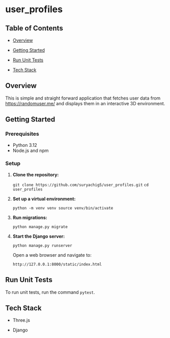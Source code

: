 
# user_profiles

## Table of Contents

* [Overview](#overview)

* [Getting Started](#getting-started)

* [Run Unit Tests](#run-unit-tests)

* [Tech Stack](#tech-stack)


<a  name="overview"></a>

## Overview

This is simple and straight forward application that fetches user data from https://randomuser.me/ and displays them in an interactive 3D environment.

  

<a  name="getting-started"></a>

## Getting Started

### Prerequisites

-   Python 3.12
-   Node.js and npm

###  Setup

1.  **Clone the repository:**
    
    `git clone https://github.com/suryachig5/user_profiles.git` 
    `cd user_profiles`
    
2.  **Set up a virtual environment:**
    
    `python -m venv venv
    source venv/bin/activate` 
    
3.  **Run migrations:**
    
    `python manage.py migrate` 
    
4.  **Start the Django server:**
    
    `python manage.py runserver` 
    
    Open a web browser and navigate to:
    
    `http://127.0.0.1:8000/static/index.html`

<a  name="run-unit-tests"></a>

## Run Unit Tests

To run unit tests, run the command `pytest`.  

<a  name="tech-stack"></a>

## Tech Stack

* Three.js

* Django